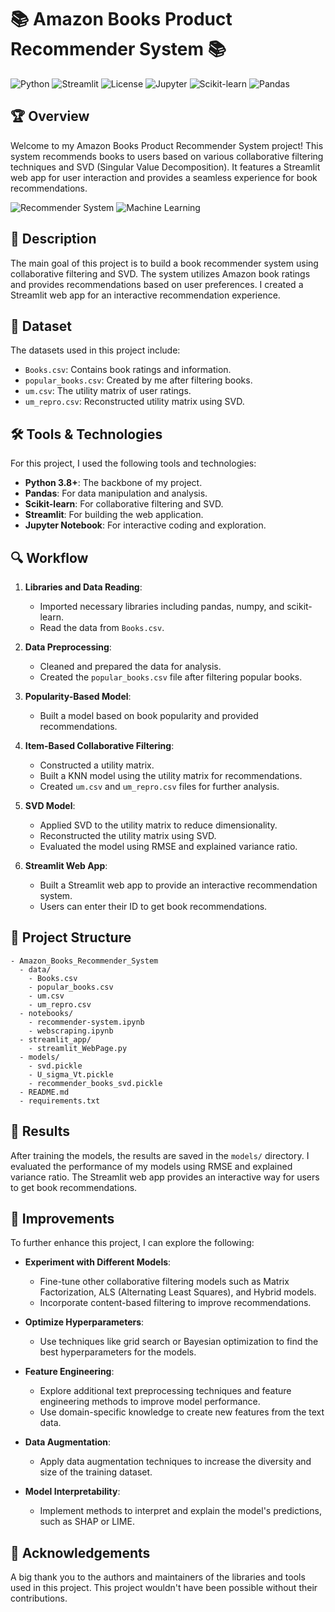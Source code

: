 # 📚 Amazon Books Product Recommender System 📚

![Python](https://img.shields.io/badge/Python-3.8%2B-brightgreen) ![Streamlit](https://img.shields.io/badge/Streamlit-App-red) ![License](https://img.shields.io/badge/License-MIT-orange) ![Jupyter](https://img.shields.io/badge/Jupyter-Notebook-yellow) ![Scikit-learn](https://img.shields.io/badge/Scikit--learn-0.24.2-blue) ![Pandas](https://img.shields.io/badge/Pandas-1.2.3-green)

## 🏆 Overview
Welcome to my Amazon Books Product Recommender System project! This system recommends books to users based on various collaborative filtering techniques and SVD (Singular Value Decomposition). It features a Streamlit web app for user interaction and provides a seamless experience for book recommendations.

![Recommender System](https://img.shields.io/badge/Recommender-System-yellow) ![Machine Learning](https://img.shields.io/badge/Machine%20Learning-Classification-red)

## 📜 Description
The main goal of this project is to build a book recommender system using collaborative filtering and SVD. The system utilizes Amazon book ratings and provides recommendations based on user preferences. I created a Streamlit web app for an interactive recommendation experience.

## 💾 Dataset
The datasets used in this project include:
- `Books.csv`: Contains book ratings and information.
- `popular_books.csv`: Created by me after filtering books.
- `um.csv`: The utility matrix of user ratings.
- `um_repro.csv`: Reconstructed utility matrix using SVD.

## 🛠 Tools & Technologies
For this project, I used the following tools and technologies:
- **Python 3.8+**: The backbone of my project.
- **Pandas**: For data manipulation and analysis.
- **Scikit-learn**: For collaborative filtering and SVD.
- **Streamlit**: For building the web application.
- **Jupyter Notebook**: For interactive coding and exploration.

## 🔍 Workflow

1. **Libraries and Data Reading**:
   - Imported necessary libraries including pandas, numpy, and scikit-learn.
   - Read the data from `Books.csv`.

2. **Data Preprocessing**:
   - Cleaned and prepared the data for analysis.
   - Created the `popular_books.csv` file after filtering popular books.

3. **Popularity-Based Model**:
   - Built a model based on book popularity and provided recommendations.

4. **Item-Based Collaborative Filtering**:
   - Constructed a utility matrix.
   - Built a KNN model using the utility matrix for recommendations.
   - Created `um.csv` and `um_repro.csv` files for further analysis.

5. **SVD Model**:
   - Applied SVD to the utility matrix to reduce dimensionality.
   - Reconstructed the utility matrix using SVD.
   - Evaluated the model using RMSE and explained variance ratio.

6. **Streamlit Web App**:
   - Built a Streamlit web app to provide an interactive recommendation system.
   - Users can enter their ID to get book recommendations.

## 📂 Project Structure
```
- Amazon_Books_Recommender_System
  - data/
    - Books.csv
    - popular_books.csv
    - um.csv
    - um_repro.csv
  - notebooks/
    - recommender-system.ipynb
    - webscraping.ipynb
  - streamlit_app/
    - streamlit_WebPage.py
  - models/
    - svd.pickle
    - U_sigma_Vt.pickle
    - recommender_books_svd.pickle
  - README.md
  - requirements.txt
```

## 🎯 Results
After training the models, the results are saved in the `models/` directory. I evaluated the performance of my models using RMSE and explained variance ratio. The Streamlit web app provides an interactive way for users to get book recommendations.

## 🌟 Improvements
To further enhance this project, I can explore the following:

- **Experiment with Different Models**:
  - Fine-tune other collaborative filtering models such as Matrix Factorization, ALS (Alternating Least Squares), and Hybrid models.
  - Incorporate content-based filtering to improve recommendations.

- **Optimize Hyperparameters**:
  - Use techniques like grid search or Bayesian optimization to find the best hyperparameters for the models.

- **Feature Engineering**:
  - Explore additional text preprocessing techniques and feature engineering methods to improve model performance.
  - Use domain-specific knowledge to create new features from the text data.

- **Data Augmentation**:
  - Apply data augmentation techniques to increase the diversity and size of the training dataset.

- **Model Interpretability**:
  - Implement methods to interpret and explain the model's predictions, such as SHAP or LIME.


## 🙏 Acknowledgements
A big thank you to the authors and maintainers of the libraries and tools used in this project. This project wouldn't have been possible without their contributions.
